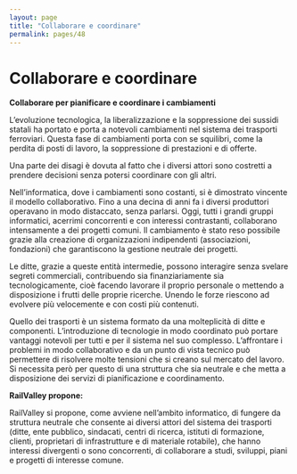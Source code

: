 ```yaml
---
layout: page
title: "Collaborare e coordinare"
permalink: pages/48
---
```


# Collaborare e coordinare

**Collaborare per pianificare e coordinare i cambiamenti**

L’evoluzione tecnologica, la liberalizzazione e la soppressione dei sussidi statali ha portato e porta a notevoli cambiamenti nel sistema dei trasporti ferroviari. Questa fase di cambiamenti porta con se squilibri, come la perdita di posti di lavoro, la soppressione di prestazioni e di offerte. 

Una parte dei disagi è dovuta al fatto che i diversi attori sono costretti a prendere decisioni senza potersi coordinare con gli altri. 

Nell’informatica, dove i cambiamenti sono costanti, si è dimostrato vincente il modello collaborativo. Fino a una decina di anni fa i diversi produttori operavano in modo distaccato, senza parlarsi. Oggi, tutti i grandi gruppi informatici, acerrimi concorrenti e con interessi contrastanti, collaborano intensamente a dei progetti comuni. Il cambiamento è stato reso possibile grazie alla creazione di organizzazioni indipendenti (associazioni, fondazioni) che garantiscono la gestione neutrale dei progetti. 

Le ditte, grazie a queste entità intermedie, possono interagire senza svelare segreti commerciali, contribuendo sia finanziariamente sia tecnologicamente, cioè facendo lavorare il proprio personale o mettendo a disposizione i frutti delle proprie ricerche. Unendo le forze riescono ad evolvere più velocemente e con costi più contenuti. 

Quello dei trasporti è un sistema formato da una molteplicità di ditte e componenti. L’introduzione di tecnologie in modo coordinato può portare vantaggi notevoli per tutti e per il sistema nel suo complesso. L’affrontare i problemi in modo collaborativo e da un punto di vista tecnico può permettere di risolvere molte tensioni che si creano sul mercato del lavoro. Si necessita però per questo di una struttura che sia neutrale e che metta a disposizione dei servizi di pianificazione e coordinamento. 

**RailValley propone:**

RailValley si propone, come avviene nell’ambito informatico, di fungere da struttura neutrale che consente ai diversi attori del sistema dei trasporti (ditte, ente pubblico, sindacati, centri di ricerca, istituti di formazione, clienti, proprietari di infrastrutture e di materiale rotabile), che hanno interessi divergenti o sono concorrenti, di collaborare a studi, sviluppi, piani e progetti di interesse comune.

